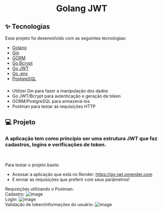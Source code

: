 <h1 align="center">
   Golang JWT
</h1>

## ✨ Tecnologias

Esse projeto foi desenvolvido com as seguintes tecnologias:

- [Golang](https://go.dev/)
- [Gin](https://gin-gonic.com/)
- [GORM](https://gorm.io/index.html)
- [Go Bcrypt](https://pkg.go.dev/golang.org/x/crypto/bcrypt)
- [Go JWT](https://pkg.go.dev/github.com/golang-jwt/jwt)
- [Go .env](https://pkg.go.dev/github.com/joho/Godotenv)
- [PostgreSQL](https://www.postgresql.org/)

### 

- Utilizei Gin para fazer a manipulação dos dados
- Go JWT/Bcrypt para autenticação e geração de token
- GORM/PostgreSQL para armazená-los
- Postman para testar as requisições HTTP

## 💻 Projeto

<h3>A aplicação tem como princípio ser uma estrutura JWT que faz cadastros, logins e verificações de token.</h3>

<br>


Para testar o projeto basta: 

- Acessar a aplicação que está no Render: https://go-jwt.onrender.com
- E enviar as requisições que preferir com seus parâmetros!

Requisições utilizando o Postman:
<br>
Cadastro:
![image](https://github.com/josenadin01/go-jwt/assets/93929513/e2eb2578-5527-4797-8c9e-ce61331e7570)
<br>
Login:
![image](https://github.com/josenadin01/go-jwt/assets/93929513/f938be44-e2ad-43ed-9bef-3f1036245fc0)
<br>
Validação de token/informações do usuário:
![image](https://github.com/josenadin01/go-jwt/assets/93929513/817881d7-4a10-470d-9043-8adb4e1b16c7)

